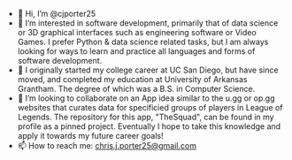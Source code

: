 - 👋 Hi, I’m @cjporter25
- 👀 I’m interested in software development, primarily that of data science or 3D graphical interfaces such as engineering software or Video Games. I prefer Python & data science related tasks, but I am always looking for ways to learn and practice all languages and forms of software development.
- 🌱 I originally started my college career at UC San Diego, but have since moved, and completed my education at University of Arkansas Grantham. The degree of which was a B.S. in Computer Science.
- 💞️ I’m looking to collaborate on an App idea similar to the u.gg or op.gg websites that curates data for specificied groups of players in League of Legends. The repository for this app, "TheSquad", can be found in my profile as a pinned project. Eventually I hope to take this knowledge and apply it towards my future career goals!
- 📫 How to reach me: chris.j.porter25@gmail.com

<!---
cjporter25/cjporter25 is a ✨ special ✨ repository because its `README.md` (this file) appears on your GitHub profile.
You can click the Preview link to take a look at your changes.
--->
